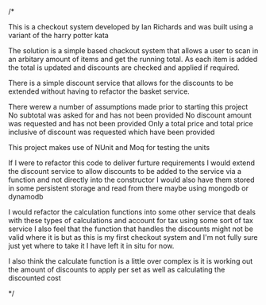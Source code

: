 /*
 
This is a checkout system developed by Ian Richards and was built using a variant of the harry potter kata

The solution is a simple based chackout system that allows a user to scan in an arbitary amount of items 
and get the running total. As each item is added the total is updated and discounts are checked and applied if
required. 

There is a simple discount service that allows for the discounts to be extended without having to refactor the basket service.

There werew a number of assumptions made prior to starting this project
    No subtotal was asked for and has not been provided
    No discount amount was requested and has not been provided
    Only a total price and total price inclusive of discount was requested which have been provided

This project makes use of NUnit and Moq for testing the units

If I were to refactor this code to deliver furture requirements I would extend the discount service to 
allow discounts to be added to the service via a function and not directly into the constructor 
I would also have them stored in some persistent storage and read from there maybe using mongodb or dynamodb

I would refactor the calculation functions into some other service that deals with these types of calculations and account for tax using some sort of tax service
I also feel that the function that handles the discounts might not be valid where it is but as this is my first checkout 
system and I'm not fully sure just yet where to take it I have left it in situ for now.

I also think the calculate function is a little over complex is it is working out the amount of discounts to apply per set as well as calculating the discounted cost

*/